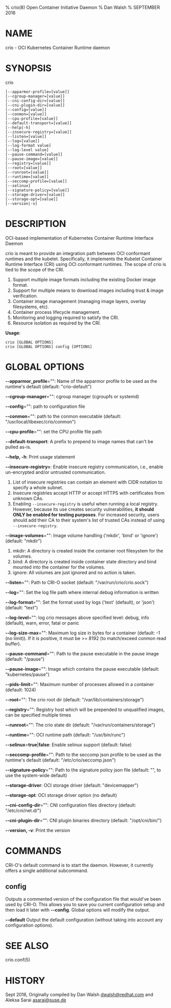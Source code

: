 % crio(8) Open Container Initiative Daemon
% Dan Walsh
% SEPTEMBER 2016
# NAME
crio - OCI Kubernetes Container Runtime daemon

# SYNOPSIS
crio
```
[--apparmor-profile=[value]]
[--cgroup-manager=[value]]
[--cni-config-dir=[value]]
[--cni-plugin-dir=[value]]
[--config=[value]]
[--conmon=[value]]
[--cpu-profile=[value]]
[--default-transport=[value]]
[--help|-h]
[--insecure-registry=[value]]
[--listen=[value]]
[--log=[value]]
[--log-format value]
[--log-level value]
[--pause-command=[value]]
[--pause-image=[value]]
[--registry=[value]]
[--root=[value]]
[--runroot=[value]]
[--runtime=[value]]
[--seccomp-profile=[value]]
[--selinux]
[--signature-policy=[value]]
[--storage-driver=[value]]
[--storage-opt=[value]]
[--version|-v]
```
# DESCRIPTION
OCI-based implementation of Kubernetes Container Runtime Interface Daemon

crio is meant to provide an integration path between OCI conformant runtimes and the kubelet. Specifically, it implements the Kubelet Container Runtime Interface (CRI) using OCI conformant runtimes. The scope of crio is tied to the scope of the CRI.

1. Support multiple image formats including the existing Docker image format.
2. Support for multiple means to download images including trust & image verification.
3. Container image management (managing image layers, overlay filesystems, etc).
4. Container process lifecycle management.
5. Monitoring and logging required to satisfy the CRI.
6. Resource isolation as required by the CRI.

**Usage**:
```
crio [GLOBAL OPTIONS]
crio [GLOBAL OPTIONS] config [OPTIONS]
```
# GLOBAL OPTIONS
**--apparmor_profile**="": Name of the apparmor profile to be used as the runtime's default (default: "crio-default")

**--cgroup-manager**="": cgroup manager (cgroupfs or systemd)

**--config**="": path to configuration file

**--conmon**="": path to the conmon executable (default: "/usr/local/libexec/crio/conmon")

**--cpu-profile**="": set the CPU profile file path

**--default-transport**: A prefix to prepend to image names that can't be pulled as-is.

**--help, -h**: Print usage statement

**--insecure-registry=**: Enable insecure registry communication, i.e., enable un-encrypted and/or untrusted communication.

1. List of insecure registries can contain an element with CIDR notation to specify a whole subnet.
2. Insecure registries accept HTTP or accept HTTPS with certificates from unknown CAs.
3. Enabling `--insecure-registry`  is useful when running a local registry. However, because its use creates security vulnerabilities, **it should ONLY be enabled for testing purposes**. For increased security, users should add their CA to their system's list of trusted CAs instead of using `--insecure-registry`.

**--image-volumes**="": Image volume handling ('mkdir', 'bind' or 'ignore') (default: "mkdir")

1. mkdir: A directory is created inside the container root filesystem for the volumes.
2. bind: A directory is created inside container state directory and bind mounted into the container for the volumes.
3. ignore: All volumes are just ignored and no action is taken.

**--listen**="": Path to CRI-O socket (default: "/var/run/crio/crio.sock")

**--log**="": Set the log file path where internal debug information is written

**--log-format**="": Set the format used by logs ('text' (default), or 'json') (default: "text")

**--log-level**="": log crio messages above specified level: debug, info (default), warn, error, fatal or panic

**--log-size-max**="": Maximum log size in bytes for a container (default: -1 (no limit)). If it is positive, it must be >= 8192 (to match/exceed conmon read buffer).

**--pause-command**="": Path to the pause executable in the pause image (default: "/pause")

**--pause-image**="": Image which contains the pause executable (default: "kubernetes/pause")

**--pids-limit**="": Maximum number of processes allowed in a container (default: 1024)

**--root**="": The crio root dir (default: "/var/lib/containers/storage")

**--registry**="": Registry host which will be prepended to unqualified images, can be specified multiple times

**--runroot**="": The crio state dir (default: "/var/run/containers/storage")

**--runtime**="": OCI runtime path (default: "/usr/bin/runc")

**--selinux**=**true**|**false**: Enable selinux support (default: false)

**--seccomp-profile**="": Path to the seccomp json profile to be used as the runtime's default (default: "/etc/crio/seccomp.json")

**--signature-policy**="": Path to the signature policy json file (default: "", to use the system-wide default)

**--storage-driver**: OCI storage driver (default: "devicemapper")

**--storage-opt**: OCI storage driver option (no default)

**--cni-config-dir**="": CNI configuration files directory (default: "/etc/cni/net.d/")

**--cni-plugin-dir**="": CNI plugin binaries directory (default: "/opt/cni/bin/")

**--version, -v**: Print the version

# COMMANDS
CRI-O's default command is to start the daemon. However, it currently offers a
single additional subcommand.

## config

Outputs a commented version of the configuration file that would've been used
by CRI-O. This allows you to save you current configuration setup and then load
it later with **--config**. Global options will modify the output.

**--default**
  Output the default configuration (without taking into account any configuration options).

# SEE ALSO
crio.conf(5)

# HISTORY
Sept 2016, Originally compiled by Dan Walsh <dwalsh@redhat.com> and Aleksa Sarai <asarai@suse.de>
